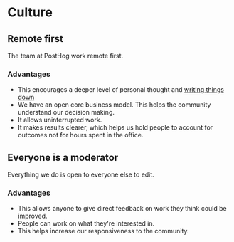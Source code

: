 # Culture

## Remote first

The team at PostHog work remote first.

### Advantages

* This encourages a deeper level of personal thought and [writing things down](/handbook/values#communication)
* We have an open core business model. This helps the community understand our decision making.
* It allows uninterrupted work.
* It makes results clearer, which helps us hold people to account for outcomes not for hours spent in the office.

## Everyone is a moderator

Everything we do is open to everyone else to edit.

### Advantages

* This allows anyone to give direct feedback on work they think could be improved.
* People can work on what they're interested in.
* This helps increase our responsiveness to the community. 
